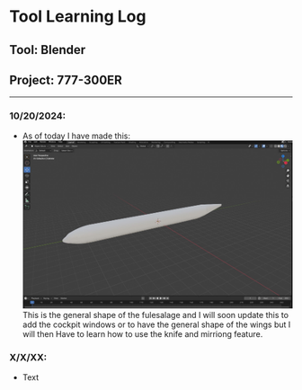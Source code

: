 # Tool Learning Log

## Tool: **Blender**

## Project: **777-300ER**

---

### 10/20/2024:
* As of today I have made this:
![image](imgs/10_20_2024.jpg)
This is the general shape of the fulesalage and I will soon update this to add the cockpit windows or to have the general shape of the wings but I will then Have to learn how to use the knife and mirriong feature.


### X/X/XX:
* Text


<!--
* Links you used today (websites, videos, etc)
* Things you tried, progress you made, etc
* Challenges, a-ha moments, etc
* Questions you still have
* What you're going to try next
-->
